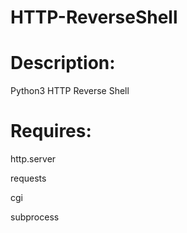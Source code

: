 # HTTP-ReverseShell

# Description:

Python3 HTTP Reverse Shell

# Requires:	

http.server

requests

cgi

subprocess
